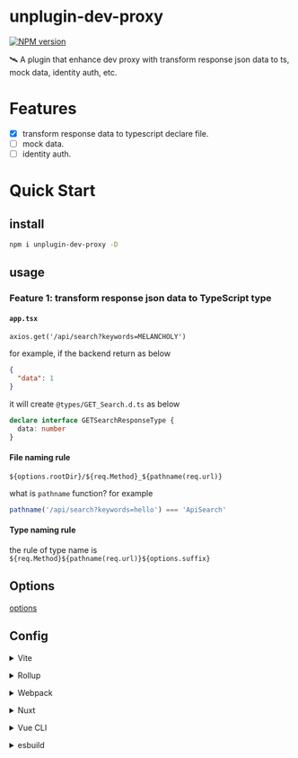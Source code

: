 # unplugin-dev-proxy

[![NPM version](https://img.shields.io/npm/v/unplugin-dev-proxy?color=a1b858&label=)](https://www.npmjs.com/package/unplugin-dev-proxy)

🛰 A plugin that enhance dev proxy with transform response json data to ts, mock data, identity auth, etc.

# Features

- [x] transform response data to typescript declare file.
- [ ] mock data.
- [ ] identity auth.

# Quick Start

## install
```bash
npm i unplugin-dev-proxy -D
```

## usage

### Feature 1: transform response json data to TypeScript type

#### `app.tsx`
```tsx
axios.get('/api/search?keywords=MELANCHOLY')
```
for example, if the backend return as below

```json
{
  "data": 1
}
```

it will create `@types/GET_Search.d.ts` as below
```ts
declare interface GETSearchResponseType {
  data: number
}
```

#### File naming rule
 `${options.rootDir}/${req.Method}_${pathname(req.url)}`

what is `pathname` function? for example

```ts
pathname('/api/search?keywords=hello') === 'ApiSearch'
```
#### Type naming rule

the rule of type name is `${req.Method}${pathname(req.url)}${options.suffix}`

## Options

[options](https://github.com/imyangyong/unplugin-dev-proxy/blob/main/src/types.ts)

## Config

<details>
<summary>Vite</summary><br>

```ts
// vite.config.ts
import DevProxy from 'unplugin-dev-proxy/vite'

const r = (p: string) => resolve(__dirname, p)

export default defineConfig({
  plugins: [
    DevProxy({
      '/api': {
        target: 'https://autumnfish.cn',
        json2ts: {
          rootDir: r('@types'),
        }
      }
    }),
  ]
})
```

Example: [`playground/`](./playground/)

<br></details>

<details>
<summary>Rollup</summary><br>

```ts
// rollup.config.js
import DevProxy from 'unplugin-dev-proxy/rollup'

export default {
  plugins: [
    DevProxy({ /* options */ }),
  ],
}
```

<br></details>


<details>
<summary>Webpack</summary><br>

```ts
// webpack.config.js
module.exports = {
  /* ... */
  plugins: [
    require('unplugin-dev-proxy/webpack')({ /* options */ })
  ]
}
```

<br></details>

<details>
<summary>Nuxt</summary><br>

```ts
// nuxt.config.js
export default {
  buildModules: [
    ['unplugin-dev-proxy/nuxt', { /* options */ }],
  ],
}
```

> This module works for both Nuxt 2 and [Nuxt Vite](https://github.com/nuxt/vite)

<br></details>

<details>
<summary>Vue CLI</summary><br>

```ts
// vue.config.js
module.exports = {
  configureWebpack: {
    plugins: [
      require('unplugin-dev-proxy/webpack')({ /* options */ }),
    ],
  },
}
```

<br></details>

<details>
<summary>esbuild</summary><br>

```ts
// esbuild.config.js
import { build } from 'esbuild'
import DevProxy from 'unplugin-dev-proxy/esbuild'

build({
  plugins: [DevProxy()],
})
```

<br></details>
